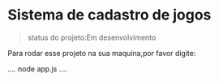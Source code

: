 # Sistema de cadastro de jogos

>status do projeto:Em desenvolvimento

Para rodar esse projeto na sua maquína,por favor digite:

....
node app.js
....
